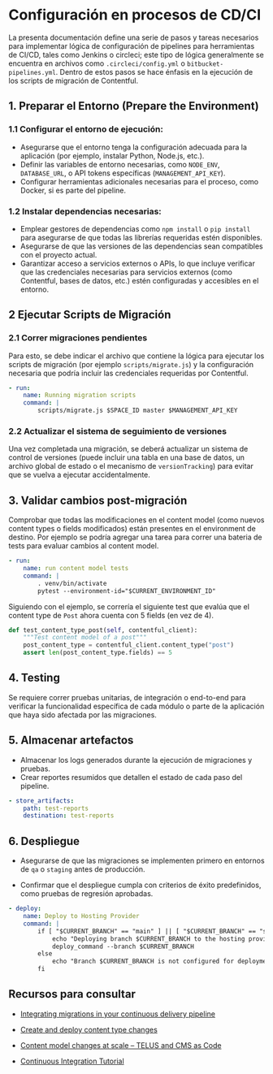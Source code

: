 # Configuración en procesos de CD/CI

La presenta documentación define una serie de pasos y tareas necesarios para implementar lógica de configuración de pipelines para herramientas de CI/CD, tales como Jenkins o circleci; este tipo de lógica generalmente se encuentra en archivos como `.circleci/config.yml` o `bitbucket-pipelines.yml`. Dentro de estos pasos se hace énfasis en la ejecución de los scripts de migración de Contentful.

## 1. Preparar el Entorno (Prepare the Environment)

### 1.1 Configurar el entorno de ejecución:

* Asegurarse que el entorno tenga la configuración adecuada para la aplicación (por ejemplo, instalar Python, Node.js, etc.).
* Definir las variables de entorno necesarias, como `NODE_ENV`, `DATABASE_URL`, o API tokens específicas (`MANAGEMENT_API_KEY`).
* Configurar herramientas adicionales necesarias para el proceso, como Docker, si es parte del pipeline.

### 1.2 Instalar dependencias necesarias:

* Emplear gestores de dependencias como `npm install` o `pip install` para asegurarse de que todas las librerías requeridas estén disponibles.
* Asegurarse de que las versiones de las dependencias sean compatibles con el proyecto actual.
* Garantizar acceso a servicios externos o APIs, lo que incluye verificar que las credenciales necesarias para servicios externos (como Contentful, bases de datos, etc.) estén configuradas y accesibles en el entorno.

## 2 Ejecutar Scripts de Migración

### 2.1 Correr migraciones pendientes

Para esto, se debe indicar el archivo que contiene la lógica para ejecutar los scripts de migración (por ejemplo `scripts/migrate.js`) y la configuración necesaria que podría incluir las credenciales requeridas por Contentful. 

```yml
- run:
    name: Running migration scripts
    command: |
        scripts/migrate.js $SPACE_ID master $MANAGEMENT_API_KEY
```

### 2.2 Actualizar el sistema de seguimiento de versiones

Una vez completada una migración, se deberá actualizar un sistema de control de versiones (puede incluir una tabla en una base de datos, un archivo global de estado o el mecanismo de `versionTracking`) para evitar que se vuelva a ejecutar accidentalmente.

## 3. Validar cambios post-migración

Comprobar que todas las modificaciones en el content model (como nuevos content types o fields modificados) están presentes en el environment de destino. Por ejemplo se podría agregar una tarea para correr una bateria de tests para evaluar cambios al content model.

```yml
- run:
    name: run content model tests
    command: |
        . venv/bin/activate
        pytest --environment-id="$CURRENT_ENVIRONMENT_ID"
```

Siguiendo con el ejemplo, se correría el siguiente test que evalúa que el content type de `Post` ahora cuenta con 5 fields (en vez de 4).

```py
def test_content_type_post(self, contentful_client):
    """Test content model of a post"""
    post_content_type = contentful_client.content_type("post")
    assert len(post_content_type.fields) == 5
```

## 4. Testing

Se requiere correr pruebas unitarias, de integración o end-to-end para verificar la funcionalidad específica de cada módulo o parte de la aplicación que haya sido afectada por las migraciones.

## 5. Almacenar artefactos

* Almacenar los logs generados durante la ejecución de migraciones y pruebas.
* Crear reportes resumidos que detallen el estado de cada paso del pipeline.

```yml
- store_artifacts:
    path: test-reports
    destination: test-reports
```

## 6. Despliegue

* Asegurarse de que las migraciones se implementen primero en entornos de `qa` o `staging` antes de producción.

* Confirmar que el despliegue cumpla con criterios de éxito predefinidos, como pruebas de regresión aprobadas.

```yml
- deploy:
    name: Deploy to Hosting Provider
    command: |
        if [ "$CURRENT_BRANCH" == "main" ] || [ "$CURRENT_BRANCH" == "staging" ] || [ "$CURRENT_BRANCH" == "qa" ]; then
            echo "Deploying branch $CURRENT_BRANCH to the hosting provider..."
            deploy_command --branch $CURRENT_BRANCH
        else
            echo "Branch $CURRENT_BRANCH is not configured for deployment."
        fi
```

## Recursos para consultar

* [Integrating migrations in your continuous delivery pipeline](https://www.contentful.com/developers/docs/concepts/deployment-pipeline/)

* [Create and deploy content type changes](https://www.contentful.com/developers/docs/tutorials/general/create-and-deploy-content-type-changes/)

* [Content model changes at scale – TELUS and CMS as Code](https://www.contentful.com/blog/content-model-changes-scale-telus-cms-as-code/)

* [Continuous Integration Tutorial](https://www.contentful.com/developers/docs/tutorials/general/continuous-integration-with-circleci/)